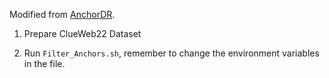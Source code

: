 Modified from [AnchorDR](https://github.com/Veronicium/AnchorDR).

1. Prepare ClueWeb22 Dataset

2. Run `Filter_Anchors.sh`, remember to change the environment variables in the file.
